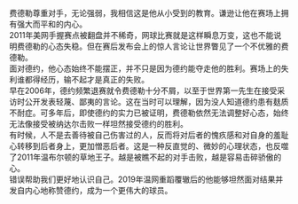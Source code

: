 费德勒尊重对手，无论强弱，我相信这是他从小受到的教育。谦逊让他在赛场上拥有强大而平和的内心。  
2011年美网手握赛点被翻盘并不稀奇，网球比赛就是这样瞬息万变，这也不能说明费德勒的心态失稳。但在赛后发布会上的惊人言论让世界瞥见了一个不优雅的费德勒。  
面对德约，他心态始终不能摆正，并不只是因为德约能夺走他的胜利。赛场上的失利谁都得经历，输不起才是真正的失败。  
早在2006年，德约频繁退赛就令费德勒十分不屑，以至于世界第一先生在接受采访时公开发表轻蔑、鄙夷的言论。这在当时可以理解，因为没人知道德约患有麸质不耐症。可多年后，即使德约的实力已被证明，费德勒依然无法调整好心态，始终无法像接受被纳达尔击败一样坦然接受德约的胜利。  
有时候，人不是去善待被自己伤害过的人，反而将对后者的愧疚感和对自身的羞耻心转移到后者身上，更加憎恶后者。这是一种反直觉的、微妙的心理状态，也反噬了2011年温布尔顿的草地王子。越是被瞧不起的对手击败，越是容易击碎骄傲的心。  
错误帮助我们更好地认识自己。2019年温网重蹈覆辙后的他能够坦然面对结果并发自内心地称赞德约，成为一个更伟大的球员。